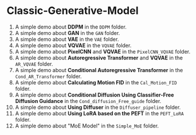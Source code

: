 # Classic-Generative-Model
1. A simple demo about **DDPM** in the ``DDPM`` folder.
2. A simple demo about **GAN** in the ``GAN`` folder.
3. A simple demo about **VAE** in the ``VAE`` folder.
4. A simple demo about **VQVAE** in the ``VQVAE`` folder.
5. A simple demo about **PixelCNN** and **VQVAE** in the ``PixelCNN_VQVAE`` folder.
6. A simple demo about **Autoregressive Transformer** and **VQVAE** in the ``AR_VQVAE`` folder.
7. A simple demo about **Conditional Autoregressive Transformer** in the ``Cond_AR_Transformer`` folder.
8. A simple demo about **Calculating Motion FID** in the ``Cal_Motion_FID`` folder.
9. A simple demo about **Conditional Diffusion Using Classifier-Free Diffusion Guidance** in the ``Cond_diffusion_Free_guide`` folder.
10. A simple demo about **Using Diffuser** in the ``Diffuser_pipeline`` folder.
11. A simple demo about **Using LoRA based on the PEFT** in the ``PEFT_LoRA`` folder.
12. A simple demo about "MoE Model" in the ``Simple_MoE`` folder.
